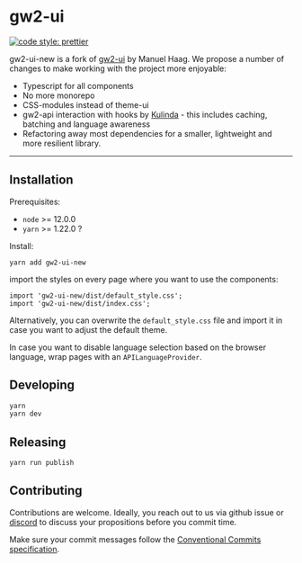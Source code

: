 # gw2-ui

[![code style: prettier](https://img.shields.io/badge/code_style-prettier-ff69b4.svg)](https://github.com/prettier/prettier)

gw2-ui-new is a fork of [gw2-ui](https://github.com/ManuelHaag/gw2-ui) by Manuel Haag. We propose a number of changes to make working with the project more enjoyable:

- Typescript for all components
- No more monorepo
- CSS-modules instead of theme-ui
- gw2-api interaction with hooks by [Kulinda](https://kulinda.github.io/) - this includes caching, batching and language awareness
- Refactoring away most dependencies for a smaller, lightweight and more resilient library.

---

## Installation

Prerequisites:

- `node` >= 12.0.0
- `yarn` >= 1.22.0 ?

Install:

```
yarn add gw2-ui-new
```

import the styles on every page where you want to use the components:

```
import 'gw2-ui-new/dist/default_style.css';
import 'gw2-ui-new/dist/index.css';
```

Alternatively, you can overwrite the `default_style.css` file and import it in case you want to adjust the default theme.

In case you want to disable language selection based on the browser language, wrap pages with an `APILanguageProvider`.

## Developing

```sh
yarn
yarn dev
```

## Releasing

```sh
yarn run publish
```

## Contributing

Contributions are welcome. Ideally, you reach out to us via github issue or [discord](https://discretize.eu) to discuss your propositions before you commit time.

Make sure your commit messages follow the [Conventional Commits specification](https://www.conventionalcommits.org/en/v1.0.0/#summary).
